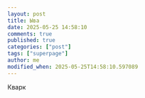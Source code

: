 ```yaml
---
layout: post
title: Ыва
date: 2025-05-25 14:58:10
comments: true
published: true
categories: ["post"]
tags: ["superpage"]
author: me
modified_when: 2025-05-25T14:58:10.597089
---
```

Кварк 
